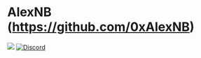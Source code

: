# AlexNB (https://github.com/0xAlexNB)
[![](https://img.shields.io/youtube/channel/subscribers/UCnTxwFZ_j763lcooLW-IF0g?style=social&logo=appveyor)](https://youtube.com/c/AlexNB)
[![Discord](https://img.shields.io/discord/911487285990674473?style=for-the-badge)](https://discord.gg/d5dZSfgBZr)
